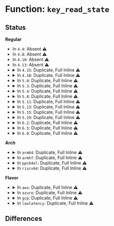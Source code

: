 # Function: <code>key_read_state</code>

## Status
<b>Regular</b>
<ul>
<li>
In <code>4.4</code>: Absent ⚠️
</li>
<li>
In <code>4.8</code>: Absent ⚠️
</li>
<li>
In <code>4.10</code>: Absent ⚠️
</li>
<li>
In <code>4.13</code>: Absent ⚠️
</li>
<li>
<details>
<summary>In <code>4.15</code>: Duplicate, Full Inline ⚠️</summary>

**Collision:** Static Duplication

**Inline:** Full

**Transformation:** False

**Instances:**

```
In security/keys/keyring.c (ffffffff813b5cd6)
Location: include/linux/key.h:360
Inline: True
```
```
In security/keys/keyctl.c (ffffffff813b733a)
Location: include/linux/key.h:360
Inline: True
Inline callers:
  - security/keys/keyctl.c:keyctl_read_key
```
```
In security/keys/process_keys.c (ffffffff813b8fc2)
Location: include/linux/key.h:360
Inline: True
Inline callers:
  - security/keys/process_keys.c:lookup_user_key
```
```
In security/keys/request_key.c (ffffffff813b933d)
Location: include/linux/key.h:360
Inline: True
Inline callers:
  - security/keys/request_key.c:wait_for_key_construction
```
```
In security/keys/request_key_auth.c (ffffffff813b9fb9)
Location: include/linux/key.h:360
Inline: True
Inline callers:
  - security/keys/request_key_auth.c:request_key_auth_describe
```
```
In security/keys/user_defined.c (ffffffff813ba52c)
Location: include/linux/key.h:360
Inline: True
```
```
In security/keys/proc.c (ffffffff813badd5)
Location: include/linux/key.h:360
Inline: True
Inline callers:
  - security/keys/proc.c:proc_keys_show
```
```
In security/keys/big_key.c (ffffffff813bbeda)
Location: include/linux/key.h:360
Inline: True
Inline callers:
  - security/keys/big_key.c:big_key_describe
  - security/keys/big_key.c:big_key_revoke
```
```
In security/keys/trusted.c (ffffffff813bdf0a)
Location: include/linux/key.h:360
Inline: True
Inline callers:
  - security/keys/trusted.c:trusted_update
```
```
In security/keys/encrypted-keys/encrypted.c (ffffffff813bee40)
Location: include/linux/key.h:360
Inline: True
Inline callers:
  - security/keys/encrypted-keys/encrypted.c:encrypted_update
```
```
In net/dns_resolver/dns_key.c (ffffffff8196a9a1)
Location: include/linux/key.h:360
Inline: True
```
</details>
</li>
<li>
<details>
<summary>In <code>4.18</code>: Duplicate, Full Inline ⚠️</summary>

**Collision:** Static Duplication

**Inline:** Full

**Transformation:** False

**Instances:**

```
In security/keys/keyring.c (ffffffff813e64c6)
Location: include/linux/key.h:360
Inline: True
```
```
In security/keys/keyctl.c (ffffffff813e7f47)
Location: include/linux/key.h:360
Inline: True
Inline callers:
  - security/keys/keyctl.c:keyctl_read_key
```
```
In security/keys/process_keys.c (ffffffff813e9d5c)
Location: include/linux/key.h:360
Inline: True
Inline callers:
  - security/keys/process_keys.c:lookup_user_key
```
```
In security/keys/request_key.c (ffffffff813ea0ad)
Location: include/linux/key.h:360
Inline: True
Inline callers:
  - security/keys/request_key.c:wait_for_key_construction
```
```
In security/keys/request_key_auth.c (ffffffff813eacc9)
Location: include/linux/key.h:360
Inline: True
Inline callers:
  - security/keys/request_key_auth.c:request_key_auth_describe
```
```
In security/keys/user_defined.c (ffffffff813eb17c)
Location: include/linux/key.h:360
Inline: True
Inline callers:
  - security/keys/user_defined.c:user_update
```
```
In security/keys/proc.c (ffffffff813ebbc7)
Location: include/linux/key.h:360
Inline: True
Inline callers:
  - security/keys/proc.c:proc_keys_show
```
```
In security/keys/big_key.c (ffffffff813eccca)
Location: include/linux/key.h:360
Inline: True
Inline callers:
  - security/keys/big_key.c:big_key_describe
  - security/keys/big_key.c:big_key_revoke
```
```
In security/keys/trusted.c (ffffffff813eecfa)
Location: include/linux/key.h:360
Inline: True
Inline callers:
  - security/keys/trusted.c:trusted_update
```
```
In security/keys/encrypted-keys/encrypted.c (ffffffff813efc10)
Location: include/linux/key.h:360
Inline: True
Inline callers:
  - security/keys/encrypted-keys/encrypted.c:encrypted_update
```
```
In net/dns_resolver/dns_key.c (ffffffff819c41a1)
Location: include/linux/key.h:360
Inline: True
```
</details>
</li>
<li>
<details>
<summary>In <code>5.0</code>: Duplicate, Full Inline ⚠️</summary>

**Collision:** Static Duplication

**Inline:** Full

**Transformation:** False

**Instances:**

```
In security/keys/keyring.c (ffffffff81400e86)
Location: include/linux/key.h:363
Inline: True
```
```
In security/keys/keyctl.c (ffffffff81402747)
Location: include/linux/key.h:363
Inline: True
Inline callers:
  - security/keys/keyctl.c:keyctl_read_key
```
```
In security/keys/process_keys.c (ffffffff814047cf)
Location: include/linux/key.h:363
Inline: True
Inline callers:
  - security/keys/process_keys.c:lookup_user_key
```
```
In security/keys/request_key.c (ffffffff81404add)
Location: include/linux/key.h:363
Inline: True
Inline callers:
  - security/keys/request_key.c:wait_for_key_construction
```
```
In security/keys/request_key_auth.c (ffffffff814056e9)
Location: include/linux/key.h:363
Inline: True
Inline callers:
  - security/keys/request_key_auth.c:request_key_auth_describe
```
```
In security/keys/user_defined.c (ffffffff81405bbc)
Location: include/linux/key.h:363
Inline: True
Inline callers:
  - security/keys/user_defined.c:user_update
```
```
In security/keys/proc.c (ffffffff814067d2)
Location: include/linux/key.h:363
Inline: True
Inline callers:
  - security/keys/proc.c:proc_keys_show
```
```
In security/keys/big_key.c (ffffffff81407e6a)
Location: include/linux/key.h:363
Inline: True
Inline callers:
  - security/keys/big_key.c:big_key_describe
  - security/keys/big_key.c:big_key_revoke
```
```
In security/keys/trusted.c (ffffffff81409f6a)
Location: include/linux/key.h:363
Inline: True
Inline callers:
  - security/keys/trusted.c:trusted_update
```
```
In security/keys/encrypted-keys/encrypted.c (ffffffff8140aeb0)
Location: include/linux/key.h:363
Inline: True
Inline callers:
  - security/keys/encrypted-keys/encrypted.c:encrypted_update
```
```
In net/dns_resolver/dns_key.c (ffffffff819fb5e1)
Location: include/linux/key.h:363
Inline: True
```
</details>
</li>
<li>
<details>
<summary>In <code>5.3</code>: Duplicate, Full Inline ⚠️</summary>

**Collision:** Static Duplication

**Inline:** Full

**Transformation:** False

**Instances:**

```
In security/keys/keyring.c (ffffffff8142ced6)
Location: include/linux/key.h:422
Inline: True
```
```
In security/keys/keyctl.c (ffffffff8142f397)
Location: include/linux/key.h:422
Inline: True
Inline callers:
  - security/keys/keyctl.c:keyctl_read_key
```
```
In security/keys/process_keys.c (ffffffff81431655)
Location: include/linux/key.h:422
Inline: True
Inline callers:
  - security/keys/process_keys.c:lookup_user_key
```
```
In security/keys/request_key.c (ffffffff8143199f)
Location: include/linux/key.h:422
Inline: True
Inline callers:
  - security/keys/request_key.c:wait_for_key_construction
```
```
In security/keys/request_key_auth.c (ffffffff8143279e)
Location: include/linux/key.h:422
Inline: True
Inline callers:
  - security/keys/request_key_auth.c:request_key_auth_describe
```
```
In security/keys/user_defined.c (ffffffff81432cdd)
Location: include/linux/key.h:422
Inline: True
Inline callers:
  - security/keys/user_defined.c:user_update
```
```
In security/keys/proc.c (ffffffff8143392d)
Location: include/linux/key.h:422
Inline: True
Inline callers:
  - security/keys/proc.c:proc_keys_show
```
```
In security/keys/big_key.c (ffffffff8143505a)
Location: include/linux/key.h:422
Inline: True
Inline callers:
  - security/keys/big_key.c:big_key_describe
  - security/keys/big_key.c:big_key_revoke
```
```
In security/keys/trusted.c (ffffffff8143705a)
Location: include/linux/key.h:422
Inline: True
Inline callers:
  - security/keys/trusted.c:trusted_update
```
```
In security/keys/encrypted-keys/encrypted.c (ffffffff81438960)
Location: include/linux/key.h:422
Inline: True
Inline callers:
  - security/keys/encrypted-keys/encrypted.c:encrypted_update
```
```
In net/dns_resolver/dns_key.c (ffffffff81a6aca1)
Location: include/linux/key.h:422
Inline: True
```
</details>
</li>
<li>
<details>
<summary>In <code>5.4</code>: Duplicate, Full Inline ⚠️</summary>

**Collision:** Static Duplication

**Inline:** Full

**Transformation:** False

**Instances:**

```
In fs/crypto/keyring.c (ffffffff8134c381)
Location: include/linux/key.h:434
Inline: True
```
```
In security/keys/keyring.c (ffffffff81446c26)
Location: include/linux/key.h:434
Inline: True
```
```
In security/keys/keyctl.c (ffffffff814490f7)
Location: include/linux/key.h:434
Inline: True
Inline callers:
  - security/keys/keyctl.c:keyctl_read_key
```
```
In security/keys/process_keys.c (ffffffff8144b3b5)
Location: include/linux/key.h:434
Inline: True
Inline callers:
  - security/keys/process_keys.c:lookup_user_key
```
```
In security/keys/request_key.c (ffffffff8144b6ff)
Location: include/linux/key.h:434
Inline: True
Inline callers:
  - security/keys/request_key.c:wait_for_key_construction
```
```
In security/keys/request_key_auth.c (ffffffff8144c50e)
Location: include/linux/key.h:434
Inline: True
Inline callers:
  - security/keys/request_key_auth.c:request_key_auth_describe
```
```
In security/keys/user_defined.c (ffffffff8144ca4d)
Location: include/linux/key.h:434
Inline: True
Inline callers:
  - security/keys/user_defined.c:user_update
```
```
In security/keys/proc.c (ffffffff8144d69d)
Location: include/linux/key.h:434
Inline: True
Inline callers:
  - security/keys/proc.c:proc_keys_show
```
```
In security/keys/big_key.c (ffffffff8144edda)
Location: include/linux/key.h:434
Inline: True
Inline callers:
  - security/keys/big_key.c:big_key_describe
  - security/keys/big_key.c:big_key_revoke
```
```
In security/keys/trusted.c (ffffffff81450dfa)
Location: include/linux/key.h:434
Inline: True
Inline callers:
  - security/keys/trusted.c:trusted_update
```
```
In security/keys/encrypted-keys/encrypted.c (ffffffff814527a0)
Location: include/linux/key.h:434
Inline: True
Inline callers:
  - security/keys/encrypted-keys/encrypted.c:encrypted_update
```
```
In net/dns_resolver/dns_key.c (ffffffff81aa1691)
Location: include/linux/key.h:434
Inline: True
```
</details>
</li>
<li>
<details>
<summary>In <code>5.8</code>: Duplicate, Full Inline ⚠️</summary>

**Collision:** Static Duplication

**Inline:** Full

**Transformation:** False

**Instances:**

```
In fs/crypto/keyring.c (ffffffff81391d61)
Location: include/linux/key.h:443
Inline: True
```
```
In security/keys/keyring.c (ffffffff81498236)
Location: include/linux/key.h:443
Inline: True
```
```
In security/keys/keyctl.c (ffffffff8149a7cf)
Location: include/linux/key.h:443
Inline: True
Inline callers:
  - security/keys/keyctl.c:keyctl_read_key
```
```
In security/keys/process_keys.c (ffffffff8149cfd7)
Location: include/linux/key.h:443
Inline: True
Inline callers:
  - security/keys/process_keys.c:lookup_user_key
```
```
In security/keys/request_key.c (ffffffff8149d6f0)
Location: include/linux/key.h:443
Inline: True
Inline callers:
  - security/keys/request_key.c:wait_for_key_construction
```
```
In security/keys/request_key_auth.c (ffffffff8149e56e)
Location: include/linux/key.h:443
Inline: True
Inline callers:
  - security/keys/request_key_auth.c:request_key_auth_describe
```
```
In security/keys/user_defined.c (ffffffff8149eb7d)
Location: include/linux/key.h:443
Inline: True
Inline callers:
  - security/keys/user_defined.c:user_update
```
```
In security/keys/proc.c (ffffffff8149f320)
Location: include/linux/key.h:443
Inline: True
Inline callers:
  - security/keys/proc.c:proc_keys_show
```
```
In security/keys/trusted-keys/trusted_tpm1.c (ffffffff814a2b2e)
Location: include/linux/key.h:443
Inline: True
Inline callers:
  - security/keys/trusted-keys/trusted_tpm1.c:trusted_update
```
```
In security/keys/encrypted-keys/encrypted.c (ffffffff814a47c4)
Location: include/linux/key.h:443
Inline: True
Inline callers:
  - security/keys/encrypted-keys/encrypted.c:encrypted_update
```
```
In net/dns_resolver/dns_key.c (ffffffff81b9d021)
Location: include/linux/key.h:443
Inline: True
```
</details>
</li>
<li>
<details>
<summary>In <code>5.11</code>: Duplicate, Full Inline ⚠️</summary>

**Collision:** Static Duplication

**Inline:** Full

**Transformation:** False

**Instances:**

```
In fs/crypto/keyring.c (ffffffff813a3101)
Location: include/linux/key.h:444
Inline: True
```
```
In security/keys/keyring.c (ffffffff814b5ca6)
Location: include/linux/key.h:444
Inline: True
```
```
In security/keys/keyctl.c (ffffffff814b83ff)
Location: include/linux/key.h:444
Inline: True
Inline callers:
  - security/keys/keyctl.c:keyctl_read_key
```
```
In security/keys/process_keys.c (ffffffff814baa7d)
Location: include/linux/key.h:444
Inline: True
Inline callers:
  - security/keys/process_keys.c:lookup_user_key
```
```
In security/keys/request_key.c (ffffffff814bb210)
Location: include/linux/key.h:444
Inline: True
Inline callers:
  - security/keys/request_key.c:wait_for_key_construction
```
```
In security/keys/request_key_auth.c (ffffffff814bc05e)
Location: include/linux/key.h:444
Inline: True
Inline callers:
  - security/keys/request_key_auth.c:request_key_auth_describe
```
```
In security/keys/user_defined.c (ffffffff814bc65d)
Location: include/linux/key.h:444
Inline: True
Inline callers:
  - security/keys/user_defined.c:user_update
```
```
In security/keys/proc.c (ffffffff814bcd50)
Location: include/linux/key.h:444
Inline: True
Inline callers:
  - security/keys/proc.c:proc_keys_show
```
```
In security/keys/trusted-keys/trusted_tpm1.c (ffffffff814c04fe)
Location: include/linux/key.h:444
Inline: True
Inline callers:
  - security/keys/trusted-keys/trusted_tpm1.c:trusted_update
```
```
In security/keys/encrypted-keys/encrypted.c (ffffffff814c1fc4)
Location: include/linux/key.h:444
Inline: True
Inline callers:
  - security/keys/encrypted-keys/encrypted.c:encrypted_update
```
```
In net/dns_resolver/dns_key.c (ffffffff81bacd11)
Location: include/linux/key.h:444
Inline: True
```
</details>
</li>
<li>
<details>
<summary>In <code>5.13</code>: Duplicate, Full Inline ⚠️</summary>

**Collision:** Static Duplication

**Inline:** Full

**Transformation:** False

**Instances:**

```
In fs/crypto/keyring.c (ffffffff813aa341)
Location: include/linux/key.h:444
Inline: True
```
```
In security/keys/keyring.c (ffffffff814bbb26)
Location: include/linux/key.h:444
Inline: True
```
```
In security/keys/keyctl.c (ffffffff814be26f)
Location: include/linux/key.h:444
Inline: True
Inline callers:
  - security/keys/keyctl.c:keyctl_read_key
```
```
In security/keys/process_keys.c (ffffffff814c08b4)
Location: include/linux/key.h:444
Inline: True
Inline callers:
  - security/keys/process_keys.c:lookup_user_key
```
```
In security/keys/request_key.c (ffffffff814c10d2)
Location: include/linux/key.h:444
Inline: True
Inline callers:
  - security/keys/request_key.c:wait_for_key_construction
```
```
In security/keys/request_key_auth.c (ffffffff814c1f2e)
Location: include/linux/key.h:444
Inline: True
Inline callers:
  - security/keys/request_key_auth.c:request_key_auth_describe
```
```
In security/keys/user_defined.c (ffffffff814c251d)
Location: include/linux/key.h:444
Inline: True
Inline callers:
  - security/keys/user_defined.c:user_update
```
```
In security/keys/proc.c (ffffffff814c2bf0)
Location: include/linux/key.h:444
Inline: True
Inline callers:
  - security/keys/proc.c:proc_keys_show
```
```
In security/keys/trusted-keys/trusted_core.c (ffffffff814c46d9)
Location: include/linux/key.h:444
Inline: True
Inline callers:
  - security/keys/trusted-keys/trusted_core.c:trusted_update
```
```
In security/keys/encrypted-keys/encrypted.c (ffffffff814c8444)
Location: include/linux/key.h:444
Inline: True
Inline callers:
  - security/keys/encrypted-keys/encrypted.c:encrypted_update
```
```
In net/dns_resolver/dns_key.c (ffffffff81b9bfa1)
Location: include/linux/key.h:444
Inline: True
```
</details>
</li>
<li>
<details>
<summary>In <code>5.15</code>: Duplicate, Full Inline ⚠️</summary>

**Collision:** Static Duplication

**Inline:** Full

**Transformation:** False

**Instances:**

```
In fs/crypto/keyring.c (ffffffff813f9b91)
Location: include/linux/key.h:444
Inline: True
```
```
In security/keys/keyring.c (ffffffff81514386)
Location: include/linux/key.h:444
Inline: True
```
```
In security/keys/keyctl.c (ffffffff81516c8f)
Location: include/linux/key.h:444
Inline: True
Inline callers:
  - security/keys/keyctl.c:keyctl_read_key
```
```
In security/keys/process_keys.c (ffffffff815192d4)
Location: include/linux/key.h:444
Inline: True
Inline callers:
  - security/keys/process_keys.c:lookup_user_key
```
```
In security/keys/request_key.c (ffffffff81519b42)
Location: include/linux/key.h:444
Inline: True
Inline callers:
  - security/keys/request_key.c:wait_for_key_construction
```
```
In security/keys/request_key_auth.c (ffffffff8151a91e)
Location: include/linux/key.h:444
Inline: True
Inline callers:
  - security/keys/request_key_auth.c:request_key_auth_describe
```
```
In security/keys/user_defined.c (ffffffff8151af0d)
Location: include/linux/key.h:444
Inline: True
Inline callers:
  - security/keys/user_defined.c:user_update
```
```
In security/keys/proc.c (ffffffff8151b5e0)
Location: include/linux/key.h:444
Inline: True
Inline callers:
  - security/keys/proc.c:proc_keys_show
```
```
In security/keys/trusted-keys/trusted_core.c (ffffffff8151d0b9)
Location: include/linux/key.h:444
Inline: True
Inline callers:
  - security/keys/trusted-keys/trusted_core.c:trusted_update
```
```
In security/keys/encrypted-keys/encrypted.c (ffffffff81520f34)
Location: include/linux/key.h:444
Inline: True
Inline callers:
  - security/keys/encrypted-keys/encrypted.c:encrypted_update
```
```
In net/dns_resolver/dns_key.c (ffffffff81c68f01)
Location: include/linux/key.h:444
Inline: True
```
</details>
</li>
<li>
<details>
<summary>In <code>5.19</code>: Duplicate, Full Inline ⚠️</summary>

**Collision:** Static Duplication

**Inline:** Full

**Transformation:** False

**Instances:**

```
In fs/crypto/keyring.c (ffffffff8146ce71)
Location: include/linux/key.h:444
Inline: True
```
```
In security/keys/keyring.c (ffffffff815a6726)
Location: include/linux/key.h:444
Inline: True
```
```
In security/keys/keyctl.c (ffffffff815a95be)
Location: include/linux/key.h:444
Inline: True
Inline callers:
  - security/keys/keyctl.c:keyctl_read_key
```
```
In security/keys/process_keys.c (ffffffff815abe68)
Location: include/linux/key.h:444
Inline: True
Inline callers:
  - security/keys/process_keys.c:lookup_user_key
```
```
In security/keys/request_key.c (ffffffff815ac7b2)
Location: include/linux/key.h:444
Inline: True
Inline callers:
  - security/keys/request_key.c:wait_for_key_construction
```
```
In security/keys/request_key_auth.c (ffffffff815ad75e)
Location: include/linux/key.h:444
Inline: True
Inline callers:
  - security/keys/request_key_auth.c:request_key_auth_describe
```
```
In security/keys/user_defined.c (ffffffff815ade7d)
Location: include/linux/key.h:444
Inline: True
Inline callers:
  - security/keys/user_defined.c:user_update
```
```
In security/keys/proc.c (ffffffff815ae7f7)
Location: include/linux/key.h:444
Inline: True
Inline callers:
  - security/keys/proc.c:proc_keys_show
```
```
In security/keys/trusted-keys/trusted_core.c (ffffffff815b0411)
Location: include/linux/key.h:444
Inline: True
Inline callers:
  - security/keys/trusted-keys/trusted_core.c:trusted_update
```
```
In security/keys/encrypted-keys/encrypted.c (ffffffff815b4740)
Location: include/linux/key.h:444
Inline: True
Inline callers:
  - security/keys/encrypted-keys/encrypted.c:encrypted_update
```
```
In net/dns_resolver/dns_key.c (ffffffff81e0c131)
Location: include/linux/key.h:444
Inline: True
```
</details>
</li>
<li>
<details>
<summary>In <code>6.2</code>: Duplicate, Full Inline ⚠️</summary>

**Collision:** Static Duplication

**Inline:** Full

**Transformation:** False

**Instances:**

```
In fs/crypto/keyring.c (ffffffff814fe471)
Location: include/linux/key.h:450
Inline: True
```
```
In security/keys/keyring.c (ffffffff81650686)
Location: include/linux/key.h:450
Inline: True
```
```
In security/keys/keyctl.c (ffffffff8165380e)
Location: include/linux/key.h:450
Inline: True
Inline callers:
  - security/keys/keyctl.c:keyctl_read_key
```
```
In security/keys/process_keys.c (ffffffff816562e8)
Location: include/linux/key.h:450
Inline: True
Inline callers:
  - security/keys/process_keys.c:lookup_user_key
```
```
In security/keys/request_key.c (ffffffff81656c99)
Location: include/linux/key.h:450
Inline: True
Inline callers:
  - security/keys/request_key.c:wait_for_key_construction
```
```
In security/keys/request_key_auth.c (ffffffff81657cfe)
Location: include/linux/key.h:450
Inline: True
Inline callers:
  - security/keys/request_key_auth.c:request_key_auth_describe
```
```
In security/keys/user_defined.c (ffffffff8165846d)
Location: include/linux/key.h:450
Inline: True
Inline callers:
  - security/keys/user_defined.c:user_update
```
```
In security/keys/proc.c (ffffffff81658f67)
Location: include/linux/key.h:450
Inline: True
Inline callers:
  - security/keys/proc.c:proc_keys_show
```
```
In security/keys/trusted-keys/trusted_core.c (ffffffff8165ad01)
Location: include/linux/key.h:450
Inline: True
Inline callers:
  - security/keys/trusted-keys/trusted_core.c:trusted_update
```
```
In security/keys/encrypted-keys/encrypted.c (ffffffff8165f910)
Location: include/linux/key.h:450
Inline: True
Inline callers:
  - security/keys/encrypted-keys/encrypted.c:encrypted_update
```
```
In net/dns_resolver/dns_key.c (ffffffff81fe2121)
Location: include/linux/key.h:450
Inline: True
```
</details>
</li>
<li>
<details>
<summary>In <code>6.5</code>: Duplicate, Full Inline ⚠️</summary>

**Collision:** Static Duplication

**Inline:** Full

**Transformation:** False

**Instances:**

```
In fs/crypto/keyring.c (ffffffff81535ab1)
Location: include/linux/key.h:458
Inline: True
```
```
In security/keys/keyring.c (ffffffff81688f66)
Location: include/linux/key.h:458
Inline: True
```
```
In security/keys/keyctl.c (ffffffff8168c01e)
Location: include/linux/key.h:458
Inline: True
Inline callers:
  - security/keys/keyctl.c:keyctl_read_key
```
```
In security/keys/process_keys.c (ffffffff8168ebb3)
Location: include/linux/key.h:458
Inline: True
Inline callers:
  - security/keys/process_keys.c:lookup_user_key
```
```
In security/keys/request_key.c (ffffffff8168f519)
Location: include/linux/key.h:458
Inline: True
Inline callers:
  - security/keys/request_key.c:wait_for_key_construction
```
```
In security/keys/request_key_auth.c (ffffffff8169057e)
Location: include/linux/key.h:458
Inline: True
Inline callers:
  - security/keys/request_key_auth.c:request_key_auth_describe
```
```
In security/keys/user_defined.c (ffffffff81690ced)
Location: include/linux/key.h:458
Inline: True
Inline callers:
  - security/keys/user_defined.c:user_update
```
```
In security/keys/proc.c (ffffffff81691807)
Location: include/linux/key.h:458
Inline: True
Inline callers:
  - security/keys/proc.c:proc_keys_show
```
```
In security/keys/trusted-keys/trusted_core.c (ffffffff816935f1)
Location: include/linux/key.h:458
Inline: True
Inline callers:
  - security/keys/trusted-keys/trusted_core.c:trusted_update
```
```
In security/keys/encrypted-keys/encrypted.c (ffffffff81698280)
Location: include/linux/key.h:458
Inline: True
Inline callers:
  - security/keys/encrypted-keys/encrypted.c:encrypted_update
```
```
In net/dns_resolver/dns_key.c (ffffffff8205e3c1)
Location: include/linux/key.h:458
Inline: True
```
</details>
</li>
<li>
<details>
<summary>In <code>6.8</code>: Duplicate, Full Inline ⚠️</summary>

**Collision:** Static Duplication

**Inline:** Full

**Transformation:** False

**Instances:**

```
In fs/crypto/keyring.c (ffffffff8156aa81)
Location: include/linux/key.h:458
Inline: True
```
```
In security/keys/keyring.c (ffffffff816c53e6)
Location: include/linux/key.h:458
Inline: True
```
```
In security/keys/keyctl.c (ffffffff816c851e)
Location: include/linux/key.h:458
Inline: True
Inline callers:
  - security/keys/keyctl.c:keyctl_read_key
```
```
In security/keys/process_keys.c (ffffffff816cb109)
Location: include/linux/key.h:458
Inline: True
Inline callers:
  - security/keys/process_keys.c:lookup_user_key
```
```
In security/keys/request_key.c (ffffffff816cbaa9)
Location: include/linux/key.h:458
Inline: True
Inline callers:
  - security/keys/request_key.c:wait_for_key_construction
```
```
In security/keys/request_key_auth.c (ffffffff816ccb0e)
Location: include/linux/key.h:458
Inline: True
Inline callers:
  - security/keys/request_key_auth.c:request_key_auth_describe
```
```
In security/keys/user_defined.c (ffffffff816cd2bd)
Location: include/linux/key.h:458
Inline: True
Inline callers:
  - security/keys/user_defined.c:user_update
```
```
In security/keys/proc.c (ffffffff816cdde1)
Location: include/linux/key.h:458
Inline: True
Inline callers:
  - security/keys/proc.c:proc_keys_show
```
```
In security/keys/trusted-keys/trusted_core.c (ffffffff816cfbf1)
Location: include/linux/key.h:458
Inline: True
Inline callers:
  - security/keys/trusted-keys/trusted_core.c:trusted_update
```
```
In security/keys/encrypted-keys/encrypted.c (ffffffff816d46b0)
Location: include/linux/key.h:458
Inline: True
Inline callers:
  - security/keys/encrypted-keys/encrypted.c:encrypted_update
```
```
In net/dns_resolver/dns_key.c (ffffffff821310a1)
Location: include/linux/key.h:458
Inline: True
```
</details>
</li>
</ul>
<b>Arch</b>
<ul>
<li>
<details>
<summary>In <code>arm64</code>: Duplicate, Full Inline ⚠️</summary>

**Collision:** Static Duplication

**Inline:** Full

**Transformation:** False

**Instances:**

```
In fs/crypto/keyring.c (ffff80001040cf20)
Location: include/linux/key.h:434
Inline: True
```
```
In security/keys/keyring.c (ffff80001053007c)
Location: include/linux/key.h:434
Inline: True
```
```
In security/keys/keyctl.c (ffff800010532c18)
Location: include/linux/key.h:434
Inline: True
Inline callers:
  - security/keys/keyctl.c:keyctl_read_key
```
```
In security/keys/process_keys.c (ffff800010535054)
Location: include/linux/key.h:434
Inline: True
Inline callers:
  - security/keys/process_keys.c:lookup_user_key
```
```
In security/keys/request_key.c (ffff800010535500)
Location: include/linux/key.h:434
Inline: True
Inline callers:
  - security/keys/request_key.c:wait_for_key_construction
```
```
In security/keys/request_key_auth.c (ffff800010536264)
Location: include/linux/key.h:434
Inline: True
Inline callers:
  - security/keys/request_key_auth.c:request_key_auth_describe
```
```
In security/keys/user_defined.c (ffff800010536ae4)
Location: include/linux/key.h:434
Inline: True
Inline callers:
  - security/keys/user_defined.c:user_update
```
```
In security/keys/proc.c (ffff800010537608)
Location: include/linux/key.h:434
Inline: True
Inline callers:
  - security/keys/proc.c:proc_keys_show
```
```
In security/keys/big_key.c (ffff8000105398a8)
Location: include/linux/key.h:434
Inline: True
Inline callers:
  - security/keys/big_key.c:big_key_describe
  - security/keys/big_key.c:big_key_revoke
```
```
In security/keys/trusted.c (ffff80001053bfd8)
Location: include/linux/key.h:434
Inline: True
Inline callers:
  - security/keys/trusted.c:trusted_update
```
```
In security/keys/encrypted-keys/encrypted.c (ffff80001053ce5c)
Location: include/linux/key.h:434
Inline: True
Inline callers:
  - security/keys/encrypted-keys/encrypted.c:encrypted_update
```
```
In net/dns_resolver/dns_key.c (ffff800010d72e58)
Location: include/linux/key.h:434
Inline: True
```
</details>
</li>
<li>
<details>
<summary>In <code>armhf</code>: Duplicate, Full Inline ⚠️</summary>

**Collision:** Static Duplication

**Inline:** Full

**Transformation:** False

**Instances:**

```
In fs/crypto/keyring.c (c05d9f48)
Location: include/linux/key.h:434
Inline: True
```
```
In security/keys/keyring.c (c06e82a4)
Location: include/linux/key.h:434
Inline: True
```
```
In security/keys/keyctl.c (c06ea52c)
Location: include/linux/key.h:434
Inline: True
Inline callers:
  - security/keys/keyctl.c:keyctl_read_key
```
```
In security/keys/process_keys.c (c06ec694)
Location: include/linux/key.h:434
Inline: True
Inline callers:
  - security/keys/process_keys.c:lookup_user_key
```
```
In security/keys/request_key.c (c06ed470)
Location: include/linux/key.h:434
Inline: True
Inline callers:
  - security/keys/request_key.c:wait_for_key_construction
```
```
In security/keys/request_key_auth.c (c06ed93c)
Location: include/linux/key.h:434
Inline: True
Inline callers:
  - security/keys/request_key_auth.c:request_key_auth_describe
```
```
In security/keys/user_defined.c (c06edf00)
Location: include/linux/key.h:434
Inline: True
Inline callers:
  - security/keys/user_defined.c:user_update
```
```
In security/keys/proc.c (c06ee650)
Location: include/linux/key.h:434
Inline: True
Inline callers:
  - security/keys/proc.c:proc_keys_show
```
```
In security/keys/big_key.c (c06eff78)
Location: include/linux/key.h:434
Inline: True
Inline callers:
  - security/keys/big_key.c:big_key_describe
  - security/keys/big_key.c:big_key_revoke
```
```
In security/keys/trusted.c (c06f1fdc)
Location: include/linux/key.h:434
Inline: True
Inline callers:
  - security/keys/trusted.c:trusted_update
```
```
In security/keys/encrypted-keys/encrypted.c (c06f38f0)
Location: include/linux/key.h:434
Inline: True
Inline callers:
  - security/keys/encrypted-keys/encrypted.c:encrypted_update
```
```
In net/dns_resolver/dns_key.c (c0e6fd88)
Location: include/linux/key.h:434
Inline: True
```
</details>
</li>
<li>
<details>
<summary>In <code>ppc64el</code>: Duplicate, Full Inline ⚠️</summary>

**Collision:** Static Duplication

**Inline:** Full

**Transformation:** False

**Instances:**

```
In fs/crypto/keyring.c (c00000000051a30c)
Location: include/linux/key.h:434
Inline: True
```
```
In security/keys/keyring.c (c00000000067d0d4)
Location: include/linux/key.h:434
Inline: True
```
```
In security/keys/keyctl.c (c00000000068063c)
Location: include/linux/key.h:434
Inline: True
Inline callers:
  - security/keys/keyctl.c:keyctl_read_key
```
```
In security/keys/process_keys.c (c000000000683554)
Location: include/linux/key.h:434
Inline: True
Inline callers:
  - security/keys/process_keys.c:lookup_user_key
```
```
In security/keys/request_key.c (c000000000684728)
Location: include/linux/key.h:434
Inline: True
Inline callers:
  - security/keys/request_key.c:wait_for_key_construction
```
```
In security/keys/request_key_auth.c (c000000000684d30)
Location: include/linux/key.h:434
Inline: True
Inline callers:
  - security/keys/request_key_auth.c:request_key_auth_describe
```
```
In security/keys/user_defined.c (c000000000685574)
Location: include/linux/key.h:434
Inline: True
Inline callers:
  - security/keys/user_defined.c:user_update
```
```
In security/keys/proc.c (c00000000068677c)
Location: include/linux/key.h:434
Inline: True
Inline callers:
  - security/keys/proc.c:proc_keys_show
```
```
In security/keys/big_key.c (c000000000688670)
Location: include/linux/key.h:434
Inline: True
Inline callers:
  - security/keys/big_key.c:big_key_describe
  - security/keys/big_key.c:big_key_revoke
```
```
In security/keys/trusted.c (c00000000068b424)
Location: include/linux/key.h:434
Inline: True
Inline callers:
  - security/keys/trusted.c:trusted_update
```
```
In security/keys/encrypted-keys/encrypted.c (c00000000068d90c)
Location: include/linux/key.h:434
Inline: True
Inline callers:
  - security/keys/encrypted-keys/encrypted.c:encrypted_update
```
```
In net/dns_resolver/dns_key.c (c000000000eb2078)
Location: include/linux/key.h:434
Inline: True
```
</details>
</li>
<li>
<details>
<summary>In <code>riscv64</code>: Duplicate, Full Inline ⚠️</summary>

**Collision:** Static Duplication

**Inline:** Full

**Transformation:** False

**Instances:**

```
In fs/crypto/keyring.c (ffffffe0002b6708)
Location: include/linux/key.h:434
Inline: True
```
```
In security/keys/keyring.c (ffffffe0003916c2)
Location: include/linux/key.h:434
Inline: True
```
```
In security/keys/keyctl.c (ffffffe0003933fc)
Location: include/linux/key.h:434
Inline: True
Inline callers:
  - security/keys/keyctl.c:keyctl_read_key
```
```
In security/keys/process_keys.c (ffffffe000395032)
Location: include/linux/key.h:434
Inline: True
Inline callers:
  - security/keys/process_keys.c:lookup_user_key
```
```
In security/keys/request_key.c (ffffffe000395b14)
Location: include/linux/key.h:434
Inline: True
Inline callers:
  - security/keys/request_key.c:wait_for_key_construction
```
```
In security/keys/request_key_auth.c (ffffffe000395f32)
Location: include/linux/key.h:434
Inline: True
Inline callers:
  - security/keys/request_key_auth.c:request_key_auth_describe
```
```
In security/keys/user_defined.c (ffffffe000396478)
Location: include/linux/key.h:434
Inline: True
Inline callers:
  - security/keys/user_defined.c:user_update
```
```
In security/keys/proc.c (ffffffe000396a5c)
Location: include/linux/key.h:434
Inline: True
Inline callers:
  - security/keys/proc.c:proc_keys_show
```
```
In security/keys/big_key.c (ffffffe000397f10)
Location: include/linux/key.h:434
Inline: True
Inline callers:
  - security/keys/big_key.c:big_key_describe
  - security/keys/big_key.c:big_key_revoke
```
```
In security/keys/trusted.c (ffffffe000399cb4)
Location: include/linux/key.h:434
Inline: True
Inline callers:
  - security/keys/trusted.c:trusted_update
```
```
In security/keys/encrypted-keys/encrypted.c (ffffffe00039adec)
Location: include/linux/key.h:434
Inline: True
Inline callers:
  - security/keys/encrypted-keys/encrypted.c:encrypted_update
```
```
In net/dns_resolver/dns_key.c (ffffffe0008a3322)
Location: include/linux/key.h:434
Inline: True
```
</details>
</li>
</ul>
<b>Flavor</b>
<ul>
<li>
<details>
<summary>In <code>aws</code>: Duplicate, Full Inline ⚠️</summary>

**Collision:** Static Duplication

**Inline:** Full

**Transformation:** False

**Instances:**

```
In fs/crypto/keyring.c (ffffffff81344961)
Location: include/linux/key.h:434
Inline: True
```
```
In security/keys/keyring.c (ffffffff8143f206)
Location: include/linux/key.h:434
Inline: True
```
```
In security/keys/keyctl.c (ffffffff814416d7)
Location: include/linux/key.h:434
Inline: True
Inline callers:
  - security/keys/keyctl.c:keyctl_read_key
```
```
In security/keys/process_keys.c (ffffffff81443995)
Location: include/linux/key.h:434
Inline: True
Inline callers:
  - security/keys/process_keys.c:lookup_user_key
```
```
In security/keys/request_key.c (ffffffff81443cdf)
Location: include/linux/key.h:434
Inline: True
Inline callers:
  - security/keys/request_key.c:wait_for_key_construction
```
```
In security/keys/request_key_auth.c (ffffffff81444aee)
Location: include/linux/key.h:434
Inline: True
Inline callers:
  - security/keys/request_key_auth.c:request_key_auth_describe
```
```
In security/keys/user_defined.c (ffffffff8144502d)
Location: include/linux/key.h:434
Inline: True
Inline callers:
  - security/keys/user_defined.c:user_update
```
```
In security/keys/proc.c (ffffffff81445c7d)
Location: include/linux/key.h:434
Inline: True
Inline callers:
  - security/keys/proc.c:proc_keys_show
```
```
In security/keys/big_key.c (ffffffff814473ba)
Location: include/linux/key.h:434
Inline: True
Inline callers:
  - security/keys/big_key.c:big_key_describe
  - security/keys/big_key.c:big_key_revoke
```
```
In security/keys/trusted.c (ffffffff814493da)
Location: include/linux/key.h:434
Inline: True
Inline callers:
  - security/keys/trusted.c:trusted_update
```
```
In security/keys/encrypted-keys/encrypted.c (ffffffff8144ad80)
Location: include/linux/key.h:434
Inline: True
Inline callers:
  - security/keys/encrypted-keys/encrypted.c:encrypted_update
```
```
In net/dns_resolver/dns_key.c (ffffffff81a40a21)
Location: include/linux/key.h:434
Inline: True
```
</details>
</li>
<li>
<details>
<summary>In <code>azure</code>: Duplicate, Full Inline ⚠️</summary>

**Collision:** Static Duplication

**Inline:** Full

**Transformation:** False

**Instances:**

```
In fs/crypto/keyring.c (ffffffff81335641)
Location: include/linux/key.h:434
Inline: True
```
```
In security/keys/keyring.c (ffffffff8142fc76)
Location: include/linux/key.h:434
Inline: True
```
```
In security/keys/keyctl.c (ffffffff81432147)
Location: include/linux/key.h:434
Inline: True
Inline callers:
  - security/keys/keyctl.c:keyctl_read_key
```
```
In security/keys/process_keys.c (ffffffff814343e5)
Location: include/linux/key.h:434
Inline: True
Inline callers:
  - security/keys/process_keys.c:lookup_user_key
```
```
In security/keys/request_key.c (ffffffff8143472f)
Location: include/linux/key.h:434
Inline: True
Inline callers:
  - security/keys/request_key.c:wait_for_key_construction
```
```
In security/keys/request_key_auth.c (ffffffff8143553e)
Location: include/linux/key.h:434
Inline: True
Inline callers:
  - security/keys/request_key_auth.c:request_key_auth_describe
```
```
In security/keys/user_defined.c (ffffffff81435a7d)
Location: include/linux/key.h:434
Inline: True
Inline callers:
  - security/keys/user_defined.c:user_update
```
```
In security/keys/proc.c (ffffffff814366cd)
Location: include/linux/key.h:434
Inline: True
Inline callers:
  - security/keys/proc.c:proc_keys_show
```
```
In security/keys/big_key.c (ffffffff81437e0a)
Location: include/linux/key.h:434
Inline: True
Inline callers:
  - security/keys/big_key.c:big_key_describe
  - security/keys/big_key.c:big_key_revoke
```
```
In security/keys/trusted.c (ffffffff81439e2a)
Location: include/linux/key.h:434
Inline: True
Inline callers:
  - security/keys/trusted.c:trusted_update
```
```
In security/keys/encrypted-keys/encrypted.c (ffffffff8143b7d0)
Location: include/linux/key.h:434
Inline: True
Inline callers:
  - security/keys/encrypted-keys/encrypted.c:encrypted_update
```
```
In net/dns_resolver/dns_key.c (ffffffff819fd611)
Location: include/linux/key.h:434
Inline: True
```
</details>
</li>
<li>
<details>
<summary>In <code>gcp</code>: Duplicate, Full Inline ⚠️</summary>

**Collision:** Static Duplication

**Inline:** Full

**Transformation:** False

**Instances:**

```
In fs/crypto/keyring.c (ffffffff81342431)
Location: include/linux/key.h:434
Inline: True
```
```
In security/keys/keyring.c (ffffffff8143b3a6)
Location: include/linux/key.h:434
Inline: True
```
```
In security/keys/keyctl.c (ffffffff8143d877)
Location: include/linux/key.h:434
Inline: True
Inline callers:
  - security/keys/keyctl.c:keyctl_read_key
```
```
In security/keys/process_keys.c (ffffffff8143fb35)
Location: include/linux/key.h:434
Inline: True
Inline callers:
  - security/keys/process_keys.c:lookup_user_key
```
```
In security/keys/request_key.c (ffffffff8143ff4f)
Location: include/linux/key.h:434
Inline: True
Inline callers:
  - security/keys/request_key.c:wait_for_key_construction
```
```
In security/keys/request_key_auth.c (ffffffff81440b8e)
Location: include/linux/key.h:434
Inline: True
Inline callers:
  - security/keys/request_key_auth.c:request_key_auth_describe
```
```
In security/keys/user_defined.c (ffffffff814410cd)
Location: include/linux/key.h:434
Inline: True
Inline callers:
  - security/keys/user_defined.c:user_update
```
```
In security/keys/proc.c (ffffffff81441d1d)
Location: include/linux/key.h:434
Inline: True
Inline callers:
  - security/keys/proc.c:proc_keys_show
```
```
In security/keys/big_key.c (ffffffff8144345a)
Location: include/linux/key.h:434
Inline: True
Inline callers:
  - security/keys/big_key.c:big_key_describe
  - security/keys/big_key.c:big_key_revoke
```
```
In security/keys/trusted.c (ffffffff8144547a)
Location: include/linux/key.h:434
Inline: True
Inline callers:
  - security/keys/trusted.c:trusted_update
```
```
In security/keys/encrypted-keys/encrypted.c (ffffffff81446e20)
Location: include/linux/key.h:434
Inline: True
Inline callers:
  - security/keys/encrypted-keys/encrypted.c:encrypted_update
```
```
In net/dns_resolver/dns_key.c (ffffffff81aac8d1)
Location: include/linux/key.h:434
Inline: True
```
</details>
</li>
<li>
<details>
<summary>In <code>lowlatency</code>: Duplicate, Full Inline ⚠️</summary>

**Collision:** Static Duplication

**Inline:** Full

**Transformation:** False

**Instances:**

```
In fs/crypto/keyring.c (ffffffff81355731)
Location: include/linux/key.h:434
Inline: True
```
```
In security/keys/keyring.c (ffffffff814524f6)
Location: include/linux/key.h:434
Inline: True
```
```
In security/keys/keyctl.c (ffffffff81454a07)
Location: include/linux/key.h:434
Inline: True
Inline callers:
  - security/keys/keyctl.c:keyctl_read_key
```
```
In security/keys/process_keys.c (ffffffff81456ce0)
Location: include/linux/key.h:434
Inline: True
Inline callers:
  - security/keys/process_keys.c:lookup_user_key
```
```
In security/keys/request_key.c (ffffffff81457024)
Location: include/linux/key.h:434
Inline: True
Inline callers:
  - security/keys/request_key.c:wait_for_key_construction
```
```
In security/keys/request_key_auth.c (ffffffff81457e7e)
Location: include/linux/key.h:434
Inline: True
Inline callers:
  - security/keys/request_key_auth.c:request_key_auth_describe
```
```
In security/keys/user_defined.c (ffffffff814583dd)
Location: include/linux/key.h:434
Inline: True
Inline callers:
  - security/keys/user_defined.c:user_update
```
```
In security/keys/proc.c (ffffffff81459055)
Location: include/linux/key.h:434
Inline: True
Inline callers:
  - security/keys/proc.c:proc_keys_show
```
```
In security/keys/big_key.c (ffffffff8145a78a)
Location: include/linux/key.h:434
Inline: True
Inline callers:
  - security/keys/big_key.c:big_key_describe
  - security/keys/big_key.c:big_key_revoke
```
```
In security/keys/trusted.c (ffffffff8145c7aa)
Location: include/linux/key.h:434
Inline: True
Inline callers:
  - security/keys/trusted.c:trusted_update
```
```
In security/keys/encrypted-keys/encrypted.c (ffffffff8145e150)
Location: include/linux/key.h:434
Inline: True
Inline callers:
  - security/keys/encrypted-keys/encrypted.c:encrypted_update
```
```
In net/dns_resolver/dns_key.c (ffffffff81ab8c41)
Location: include/linux/key.h:434
Inline: True
```
</details>
</li>
</ul>

## Differences
